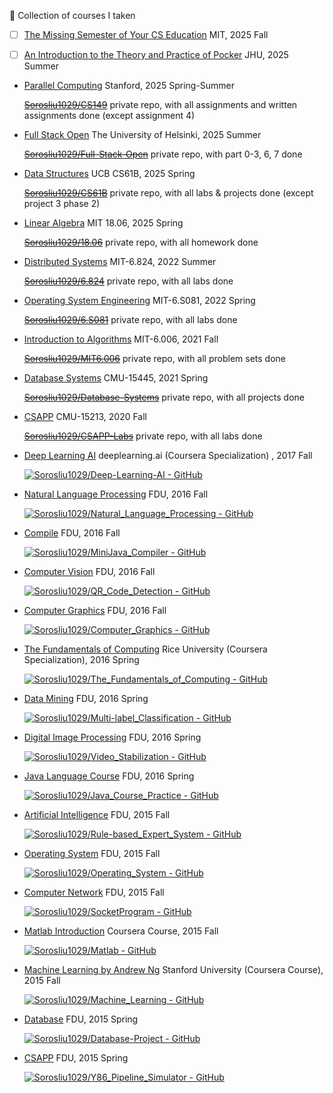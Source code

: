 🐳 Collection of courses I taken

- [ ] [The Missing Semester of Your CS Education](https://missing.csail.mit.edu/) MIT, 2025 Fall

- [ ] [An Introduction to the Theory and Practice of Pocker](https://hopkinspokercourse.com/) JHU, 2025 Summer

- [Parallel Computing](https://gfxcourses.stanford.edu/cs149/fall24/) Stanford, 2025 Spring-Summer

  ~~[Sorosliu1029/CS149](https://github.com/Sorosliu1029/CS149)~~ private repo, with all assignments and written assignments done (except assignment 4)


- [Full Stack Open](https://fullstackopen.com/en/) The University of Helsinki, 2025 Summer

  ~~[Sorosliu1029/Full-Stack-Open](https://github.com/Sorosliu1029/Full-Stack-Open)~~ private repo, with part 0-3, 6, 7 done

- [Data Structures](https://sp21.datastructur.es/index.html) UCB CS61B, 2025 Spring

  ~~[Sorosliu1029/CS61B](https://github.com/Sorosliu1029/CS61B)~~ private repo, with all labs & projects done (except project 3 phase 2)

- [Linear Algebra](https://web.mit.edu/18.06/www/) MIT 18.06, 2025 Spring

  ~~[Sorosliu1029/18.06](https://github.com/Sorosliu1029/18.06)~~ private repo, with all homework done

- [Distributed Systems](https://pdos.csail.mit.edu/6.824/) MIT-6.824, 2022 Summer

  ~~[Sorosliu1029/6.824](https://github.com/Sorosliu1029/6.824)~~ private repo, with all labs done

- [Operating System Engineering](https://pdos.csail.mit.edu/6.S081/2021/) MIT-6.S081, 2022 Spring

  ~~[Sorosliu1029/6.S081](https://github.com/Sorosliu1029/6.S081)~~ private repo, with all labs done

- [Introduction to Algorithms](https://ocw.mit.edu/courses/electrical-engineering-and-computer-science/6-006-introduction-to-algorithms-fall-2011/index.htm) MIT-6.006, 2021 Fall

  ~~[Sorosliu1029/MIT6.006](https://github.com/Sorosliu1029/MIT6.006)~~ private repo, with all problem sets done

- [Database Systems](https://15445.courses.cs.cmu.edu/fall2020/) CMU-15445, 2021 Spring

  ~~[Sorosliu1029/Database-Systems](https://github.com/Sorosliu1029/Database-Systems)~~ private repo, with all projects done

- [CSAPP](http://csapp.cs.cmu.edu/3e/labs.html) CMU-15213, 2020 Fall

  ~~[Sorosliu1029/CSAPP-Labs](https://github.com/Sorosliu1029/CSAPP-Labs)~~ private repo, with all labs done

- [Deep Learning AI](https://www.deeplearning.ai/) deeplearning.ai (Coursera Specialization) , 2017 Fall

  [![Sorosliu1029/Deep-Learning-AI - GitHub](https://gh-card.dev/repos/Sorosliu1029/Deep-Learning-AI.svg)](https://github.com/Sorosliu1029/Deep-Learning-AI)

- [Natural Language Processing](https://nlp.fudan.edu.cn/nlpen/main.htm) FDU, 2016 Fall

  [![Sorosliu1029/Natural_Language_Processing - GitHub](https://gh-card.dev/repos/Sorosliu1029/Natural_Language_Processing.svg)](https://github.com/Sorosliu1029/Natural_Language_Processing)

- [Compile](https://github.com/Sorosliu1029/MiniJava_Compiler) FDU, 2016 Fall

  [![Sorosliu1029/MiniJava_Compiler - GitHub](https://gh-card.dev/repos/Sorosliu1029/MiniJava_Compiler.svg)](https://github.com/Sorosliu1029/MiniJava_Compiler)

- [Computer Vision](https://github.com/Sorosliu1029/QR_Code_Detection) FDU, 2016 Fall

  [![Sorosliu1029/QR_Code_Detection - GitHub](https://gh-card.dev/repos/Sorosliu1029/QR_Code_Detection.svg)](https://github.com/Sorosliu1029/QR_Code_Detection)

- [Computer Graphics](https://github.com/Sorosliu1029/Computer_Graphics) FDU, 2016 Fall

  [![Sorosliu1029/Computer_Graphics - GitHub](https://gh-card.dev/repos/Sorosliu1029/Computer_Graphics.svg)](https://github.com/Sorosliu1029/Computer_Graphics)

- [The Fundamentals of Computing](https://www.coursera.org/specializations/computer-fundamentals) Rice University (Coursera Specialization), 2016 Spring

  [![Sorosliu1029/The_Fundamentals_of_Computing - GitHub](https://gh-card.dev/repos/Sorosliu1029/The_Fundamentals_of_Computing.svg)](https://github.com/Sorosliu1029/The_Fundamentals_of_Computing)

- [Data Mining](https://github.com/Sorosliu1029/Multi-label_Classification) FDU, 2016 Spring

  [![Sorosliu1029/Multi-label_Classification - GitHub](https://gh-card.dev/repos/Sorosliu1029/Multi-label_Classification.svg)](https://github.com/Sorosliu1029/Multi-label_Classification)

- [Digital Image Processing](https://github.com/Sorosliu1029/Video_Stabilization) FDU, 2016 Spring

  [![Sorosliu1029/Video_Stabilization - GitHub](https://gh-card.dev/repos/Sorosliu1029/Video_Stabilization.svg)](https://github.com/Sorosliu1029/Video_Stabilization)

- [Java Language Course](https://github.com/Sorosliu1029/Java_Course_Practice) FDU, 2016 Spring

  [![Sorosliu1029/Java_Course_Practice - GitHub](https://gh-card.dev/repos/Sorosliu1029/Java_Course_Practice.svg)](https://github.com/Sorosliu1029/Java_Course_Practice)

- [Artificial Intelligence](https://github.com/Sorosliu1029/Rule-based_Expert_System) FDU, 2015 Fall

  [![Sorosliu1029/Rule-based_Expert_System - GitHub](https://gh-card.dev/repos/Sorosliu1029/Rule-based_Expert_System.svg)](https://github.com/Sorosliu1029/Rule-based_Expert_System)

- [Operating System](https://github.com/Sorosliu1029/Operating_System) FDU, 2015 Fall

  [![Sorosliu1029/Operating_System - GitHub](https://gh-card.dev/repos/Sorosliu1029/Operating_System.svg)](https://github.com/Sorosliu1029/Operating_System)

- [Computer Network](https://github.com/Sorosliu1029/SocketProgram) FDU, 2015 Fall

  [![Sorosliu1029/SocketProgram - GitHub](https://gh-card.dev/repos/Sorosliu1029/SocketProgram.svg)](https://github.com/Sorosliu1029/SocketProgram)

- [Matlab Introduction](https://github.com/Sorosliu1029/Matlab) Coursera Course, 2015 Fall

  [![Sorosliu1029/Matlab - GitHub](https://gh-card.dev/repos/Sorosliu1029/Matlab.svg)](https://github.com/Sorosliu1029/Matlab)

- [Machine Learning by Andrew Ng](https://www.coursera.org/specializations/machine-learning-introduction) Stanford University (Coursera Course), 2015 Fall

  [![Sorosliu1029/Machine_Learning - GitHub](https://gh-card.dev/repos/Sorosliu1029/Machine_Learning.svg)](https://github.com/Sorosliu1029/Machine_Learning)

- [Database](https://github.com/Sorosliu1029/Database-Project) FDU, 2015 Spring

  [![Sorosliu1029/Database-Project - GitHub](https://gh-card.dev/repos/Sorosliu1029/Database-Project.svg)](https://github.com/Sorosliu1029/Database-Project)

- [CSAPP](https://github.com/Sorosliu1029/Y86_Pipeline_Simulator) FDU, 2015 Spring

  [![Sorosliu1029/Y86_Pipeline_Simulator - GitHub](https://gh-card.dev/repos/Sorosliu1029/Y86_Pipeline_Simulator.svg)](https://github.com/Sorosliu1029/Y86_Pipeline_Simulator)
